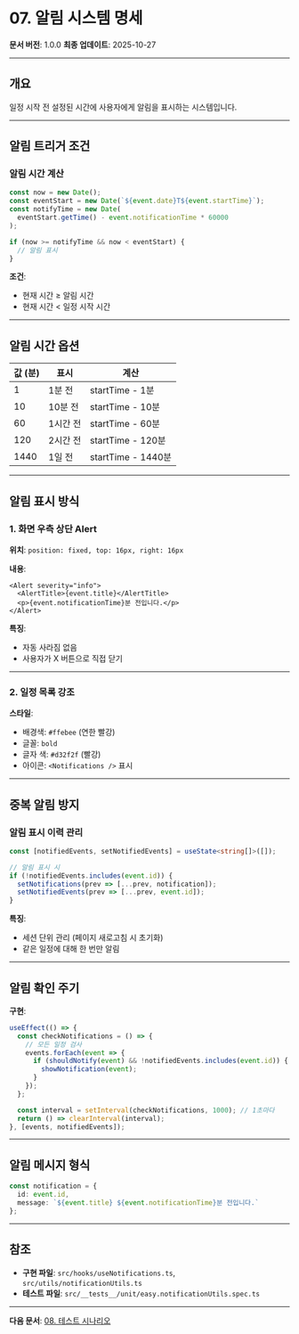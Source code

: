 # 07. 알림 시스템 명세

**문서 버전**: 1.0.0
**최종 업데이트**: 2025-10-27

---

## 개요

일정 시작 전 설정된 시간에 사용자에게 알림을 표시하는 시스템입니다.

---

## 알림 트리거 조건

### 알림 시간 계산

```typescript
const now = new Date();
const eventStart = new Date(`${event.date}T${event.startTime}`);
const notifyTime = new Date(
  eventStart.getTime() - event.notificationTime * 60000
);

if (now >= notifyTime && now < eventStart) {
  // 알림 표시
}
```

**조건**:
- 현재 시간 ≥ 알림 시간
- 현재 시간 < 일정 시작 시간

---

## 알림 시간 옵션

| 값 (분) | 표시 | 계산 |
|---------|------|------|
| 1 | 1분 전 | startTime - 1분 |
| 10 | 10분 전 | startTime - 10분 |
| 60 | 1시간 전 | startTime - 60분 |
| 120 | 2시간 전 | startTime - 120분 |
| 1440 | 1일 전 | startTime - 1440분 |

---

## 알림 표시 방식

### 1. 화면 우측 상단 Alert

**위치**: `position: fixed, top: 16px, right: 16px`

**내용**:
```tsx
<Alert severity="info">
  <AlertTitle>{event.title}</AlertTitle>
  <p>{event.notificationTime}분 전입니다.</p>
</Alert>
```

**특징**:
- 자동 사라짐 없음
- 사용자가 X 버튼으로 직접 닫기

---

### 2. 일정 목록 강조

**스타일**:
- 배경색: `#ffebee` (연한 빨강)
- 글꼴: `bold`
- 글자 색: `#d32f2f` (빨강)
- 아이콘: `<Notifications />` 표시

---

## 중복 알림 방지

### 알림 표시 이력 관리

```typescript
const [notifiedEvents, setNotifiedEvents] = useState<string[]>([]);

// 알림 표시 시
if (!notifiedEvents.includes(event.id)) {
  setNotifications(prev => [...prev, notification]);
  setNotifiedEvents(prev => [...prev, event.id]);
}
```

**특징**:
- 세션 단위 관리 (페이지 새로고침 시 초기화)
- 같은 일정에 대해 한 번만 알림

---

## 알림 확인 주기

**구현**:
```typescript
useEffect(() => {
  const checkNotifications = () => {
    // 모든 일정 검사
    events.forEach(event => {
      if (shouldNotify(event) && !notifiedEvents.includes(event.id)) {
        showNotification(event);
      }
    });
  };

  const interval = setInterval(checkNotifications, 1000); // 1초마다
  return () => clearInterval(interval);
}, [events, notifiedEvents]);
```

---

## 알림 메시지 형식

```typescript
const notification = {
  id: event.id,
  message: `${event.title} ${event.notificationTime}분 전입니다.`
};
```

---

## 참조

- **구현 파일**: `src/hooks/useNotifications.ts`, `src/utils/notificationUtils.ts`
- **테스트 파일**: `src/__tests__/unit/easy.notificationUtils.spec.ts`

---

**다음 문서**: [08. 테스트 시나리오](./08-test-scenarios.md)
